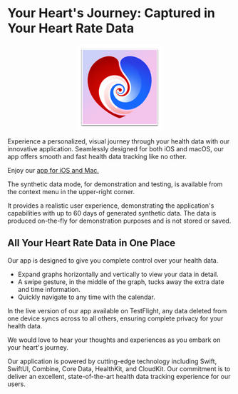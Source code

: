 # Your Heart's Journey: Captured in Your Heart Rate Data

<p align="center">
    <img src="image/icon-192.png">
</p>

Experience a personalized, visual journey through your health data with our innovative application.
Seamlessly designed for both iOS and macOS, our app offers smooth and fast health data tracking like no other.

Enjoy our [app for iOS and Mac.](https://ikiapps.github.io/HeartBond-Support/)

The synthetic data mode, for demonstration and testing, is available from the context menu in the upper-right corner.

It provides a realistic user experience, demonstrating the application's capabilities with up to 60 days of generated synthetic data.
The data is produced on-the-fly for demonstration purposes and is not stored or saved.

## All Your Heart Rate Data in One Place

Our app is designed to give you complete control over your health data.

- Expand graphs horizontally and vertically to view your data in detail.
- A swipe gesture, in the middle of the graph, tucks away the extra date and time information.
- Quickly navigate to any time with the calendar.

In the live version of our app available on TestFlight, any data deleted from one device syncs across to all others, ensuring complete privacy for your health data.

We would love to hear your thoughts and experiences as you embark on your heart's journey.

Our application is powered by cutting-edge technology including Swift, SwiftUI, Combine, Core Data, HealthKit, and CloudKit.
Our commitment is to deliver an excellent, state-of-the-art health data tracking experience for our users.
